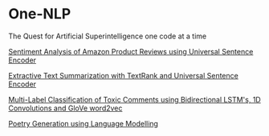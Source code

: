# One-NLP
The Quest for Artificial Superintelligence one code at a time

[Sentiment Analysis of Amazon Product Reviews using Universal Sentence Encoder ](https://github.com/shubhamphal/One-NLP/blob/master/Sentiment_Analysis_Amazon_product_review.ipynb)
 
[Extractive Text Summarization with TextRank and Universal Sentence Encoder ](https://github.com/shubhamphal/One-NLP/blob/master/Text_Summarization_with_Universal_Sentence_Encoder.ipynb)

[Multi-Label Classification of Toxic Comments using Bidirectional LSTM's, 1D Convolutions and GloVe word2vec ](https://github.com/shubhamphal/One-NLP/blob/master/MultiLabel_Classification_of_Toxic_Comments.ipynb)

[Poetry Generation using Language Modelling](https://github.com/shubhamphal/One-NLP/blob/master/Poetry_Generation_using_Language_Modelling.ipynb)

